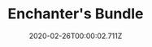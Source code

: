 ---
templateKey: blog-post
featuredpost: false
date: 2020-02-26T00:00:02.711Z
featuredimage: /img/Enchanter's_Bundle.png
title: Enchanter's Bundle
description: Bulletin Board
count: 4 out of 4
reward: Gold Bar (5)
tags:
  - Oak Resin
  - Wine
  - Rabbit's Foot
  - Pomegranate
  - bundle
  - Bulletin Board
---